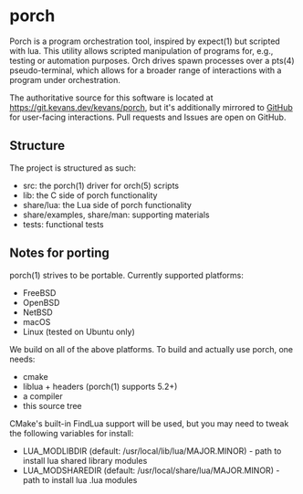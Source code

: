 # porch

Porch is a program orchestration tool, inspired by expect(1) but scripted with
lua.  This utility allows scripted manipulation of programs for, e.g., testing
or automation purposes.  Orch drives spawn processes over a pts(4)
pseudo-terminal, which allows for a broader range of interactions with a program
under orchestration.

The authoritative source for this software is located at
https://git.kevans.dev/kevans/porch, but it's additionally mirrored to
[GitHub](https://github.com/kevans91/porch) for user-facing interactions.  Pull
requests and Issues are open on GitHub.

## Structure

The project is structured as such:
  - src: the porch(1) driver for orch(5) scripts
  - lib: the C side of porch functionality
  - share/lua: the Lua side of porch functionality
  - share/examples, share/man: supporting materials
  - tests: functional tests

## Notes for porting

porch(1) strives to be portable.  Currently supported platforms:
 - FreeBSD
 - OpenBSD
 - NetBSD
 - macOS
 - Linux (tested on Ubuntu only)

We build on all of the above platforms.  To build and actually use porch, one
needs:

 - cmake
 - liblua + headers (porch(1) supports 5.2+)
 - a compiler
 - this source tree

CMake's built-in FindLua support will be used, but you may need to tweak the
following variables for install:

 - LUA_MODLIBDIR (default: /usr/local/lib/lua/MAJOR.MINOR) - path to install lua
    shared library modules
 - LUA_MODSHAREDIR (default: /usr/local/share/lua/MAJOR.MINOR) - path to install
    lua .lua modules
